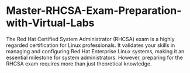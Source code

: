 # Master-RHCSA-Exam-Preparation-with-Virtual-Labs
The Red Hat Certified System Administrator (RHCSA) exam is a highly regarded certification for Linux professionals. It validates your skills in managing and configuring Red Hat Enterprise Linux systems, making it an essential milestone for system administrators. However, preparing for the RHCSA exam requires more than just theoretical knowledge. 
